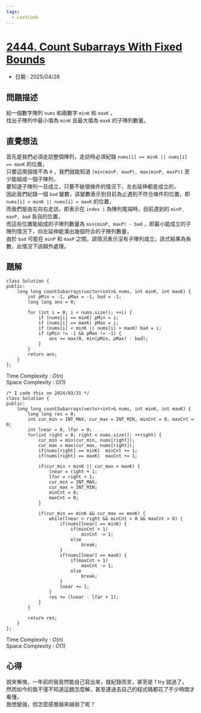 ```yaml
---
tags:
  - LeetCode
---
```


# [2444. Count Subarrays With Fixed Bounds](https://leetcode.com/problems/count-subarrays-with-fixed-bounds/description/)  

+ 日期 : 2025/04/26  

## 問題描述  

給一個數字陣列 `nums` 和兩數字 `minK` 和 `maxK` ，  
找出子陣列中最小值為 `minK` 且最大值為 `maxK` 的子陣列數量。  

## 直覺想法  

首先是我們必須走訪整個陣列，走訪時必須紀錄 `nums[i] == minK || nums[i] == maxK` 的位置，  
只要這兩個值不為 `0` ，我們就能知道 `[min(minP, maxP), max(minP, maxP)]` 至少能組成一個子陣列，  
要知道子陣列一旦成立，只要不破壞條件的情況下，左右延伸都是成立的，  
因此我們紀錄一個 `bad` 變數，該變數表示到目前為止遇到不符合條件的位置，即 `nums[i] < minK || nums[i] > maxK` 的位置，  
而我們是由左向右走訪，即表示在 `index i` 為陣列尾端時，目前遇到的 `minP, maxP, bad` 各自的位置，  
而這些位置能組成的子陣列數量為 `min(minP, maxP) - bad` ，即最小能成立的子陣列情況下，向左延伸能湊出幾個符合的子陣列數量，  
由於 `bad` 可能在 `minP` 和 `maxP` 之間，該情況表示沒有子陣列成立，該式結果為負數，此情況下該額外處理。  

## 題解  

```cpp=
class Solution {
public:
    long long countSubarrays(vector<int>& nums, int minK, int maxK) {
        int pMin = -1, pMax = -1, bad = -1;
        long long ans = 0;
        
        for (int i = 0; i < nums.size(); ++i) {
            if (nums[i] == minK) pMin = i;
            if (nums[i] == maxK) pMax = i;
            if (nums[i] < minK || nums[i] > maxK) bad = i;
            if (pMin != -1 && pMax != -1) {
                ans += max(0, min(pMin, pMax) - bad);
            }
        }
        return ans;
    }
};
```

Time Complexity : $O(n)$  
Space Complexity : $O(1)$  

```cpp=
/* I code this on 2024/03/31 */
class Solution {
public:
    long long countSubarrays(vector<int>& nums, int minK, int maxK) {
        long long res = 0;
        int cur_min = INT_MAX, cur_max = INT_MIN, minCnt = 0, maxCnt = 0;
        int lnear = 0, lfar = 0;
        for(int right = 0; right < nums.size(); ++right) {
            cur_min = min(cur_min, nums[right]);
            cur_max = max(cur_max, nums[right]);
            if(nums[right] == minK)  minCnt += 1;
            if(nums[right] == maxK)  maxCnt += 1;

            if(cur_min < minK || cur_max > maxK) {
                lnear = right + 1;
                lfar = right + 1;
                cur_min = INT_MAX;
                cur_max = INT_MIN;
                minCnt = 0;
                maxCnt = 0;
            }

            if(cur_min == minK && cur_max == maxK) {
                while(lnear < right && minCnt > 0 && maxCnt > 0) {
                    if(nums[lnear] == minK) {
                        if(minCnt > 1)
                            minCnt -= 1;
                        else
                            break;
                    }
                    if(nums[lnear] == maxK) {
                        if(maxCnt > 1)
                            maxCnt -= 1;
                        else 
                            break;
                    }
                    lnear += 1;
                }
                res += (lnear - lfar + 1);
            }
        }

        return res;
    }
};
```

Time Complexity : $O(n)$  
Space Complexity : $O(1)$  

## 心得  

說來慚愧，一年前的我竟然能自己寫出來，就紀錄而言，甚至是 1 try 就過了，  
然而如今的我不僅不知道這題怎麼解，甚至連過去自己的程式碼都花了不少時間才看懂，  
我想變強，但怎麼感覺越來越弱了呢？  
